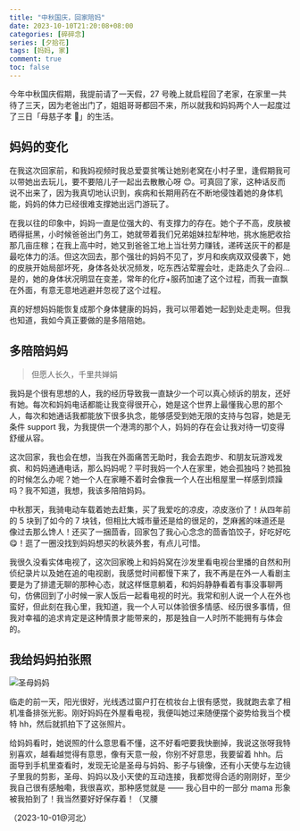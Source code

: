 ```yaml
---
title: "中秋国庆，回家陪妈"
date: 2023-10-10T21:20:08+08:00
categories: [碎碎念]
series: [夕拾花]
tags: [妈妈, 家]
comment: true
toc: false
---
```


今年中秋国庆假期，我提前请了一天假，27 号晚上就启程回了老家，在家里一共待了三天，因为老爸出门了，姐姐哥哥都回不来，所以就我和妈妈两个人一起度过了三日「母慈子孝 🤗」的生活。

## 妈妈的变化

在我这次回家前，和我妈视频时我总爱耍贫嘴让她别老窝在小村子里，逢假期我可以带她出去玩儿，要不要陪儿子一起出去散散心呀 😊。可真回了家，这种话反而说不出来了，因为我真切地认识到，疾病和长期用药在不断地侵蚀着她的身体机能，妈妈的体力已经很难支撑她出远门游玩了。

在我以往的印象中，妈妈一直是位强大的、有支撑力的存在。她个子不高，皮肤被晒得挺黑，小时候爸爸出门务工，她就带着我们兄弟姐妹拉犁种地，挑水施肥收拾那几亩庄稼；在我上高中时，她又到爸爸工地上当壮劳力赚钱，递砖送灰干的都是最吃体力的活。但这次回去，那个强壮的妈妈不见了，岁月和疾病双双侵袭下，她的皮肤开始局部坏死，身体各处状况频发，吃东西沾荤腥会吐，走路走久了会闷... 是的，她的身体状况明显在变差，常年的化疗+服药加速了这个过程，而我一直飘在外面，有意无意地逃避并忽视了这个过程。

真的好想妈妈能恢复成那个身体健康的妈妈，我可以带着她一起到处走走啊。但我也知道，我如今真正要做的是多陪陪她。

## 多陪陪妈妈

> 但愿人长久，千里共婵娟

我妈是个很有思想的人，我的经历导致我一直缺少一个可以真心倾诉的朋友，还好有她。每次和妈妈电话都能让我变得很开心，她是这个世界上最懂我心思的那个人，每次和她通话我都能放下很多执念，能够感受到她无限的支持与包容，她是无条件 support 我，为我提供一个港湾的那个人，妈妈的存在会让我对待一切变得舒缓从容。

这次回家，我也会在想，当我在外面痛苦无助时，我会去跑步、和朋友玩游戏发疯、和妈妈通通电话，那么妈妈呢？平时我妈一个人在家里，她会孤独吗？她孤独的时候怎么办呢？她一个人在家睡不着时会像我一个人在出租屋里一样感到烦躁吗？我不知道，我想，我该多陪陪妈妈。

中秋那天，我骑电动车载着她去赶集，买了我爱吃的凉皮，凉皮涨价了！从四年前的 5 块到了如今的 7 块钱，但相比大城市量还是给的很足的，芝麻酱的味道还是像过去那么馋人！还买了一捆茴香，回家包了我心心念念的茴香馅饺子，好吃好吃 😋！逛了一圈没找到妈妈想买的秋装外套，有点儿可惜。

我很久没看实体电视了，这次回家晚上和妈妈窝在沙发里看电视台里播的自然和刑侦纪录片以及她在追的电视剧，我感觉时间都慢下来了，我不再是在外一人看剧主要是为了排遣无聊的那种心态，就这样惬意躺着，和妈妈静静看着有事没事聊两句，仿佛回到了小时候一家人饭后一起看电视的时光。我常和别人说一个人在外也蛮好，但此刻在我心里，我知道，我一个人可以体验很多情感、经历很多事情，但我对幸福的追求肯定是这种情景才能带来的，那是独自一人时所不能拥有与体会的。

## 我给妈妈拍张照

![](https://image.aetherhjf.com/images/202310102144224.jpg "圣母妈妈")

临走的前一天，阳光很好，光线透过窗户打在梳妆台上很有感觉，我就跑去拿了相机准备排张光影。刚好妈妈在外屋看电视，我便叫她过来随便摆个姿势给我当个模特 hh，然后就抓拍下了这张照片。

给妈妈看时，她说照的什么意思看不懂，这不好看吧要我快删掉，我说这张呀我特别喜欢，越看越觉得有意思，像有天意一般，你别不好意思，我要留着 hhh。后面导到手机里查看时，发现无论是圣母与妈妈、影子与镜像，还有小天使与左边镜子里我的剪影，圣母、妈妈以及小天使的互动连接，我都觉得合适的刚刚好，至少我自己很有感触嘞，我很喜欢，那种感觉就是 —— 我心目中的一部分 mama 形象被我拍到了！我当然要好好保存着！（叉腰

（2023-10-01@河北）
